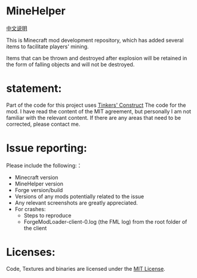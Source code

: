 MineHelper
=======
[中文说明](./README_zh.md)

This is Minecraft mod development repository, which has added several items to facilitate players' mining.

Items that can be thrown and destroyed after explosion will be retained in the form of falling objects and will not be destroyed.

statement:
=======

Part of the code for this project uses [Tinkers' Construct](https://github.com/slimeknights/tinkersconstruct) The code for the mod. I have read the content of the MIT agreement, but personally I am not familiar with the relevant content. If there are any areas that need to be corrected, please contact me.

Issue reporting:
============
Please include the following:：
- Minecraft version
- MineHelper version
- Forge version/build
- Versions of any mods potentially related to the issue
- Any relevant screenshots are greatly appreciated.
- For crashes:
   - Steps to reproduce
   - ForgeModLoader-client-0.log (the FML log) from the root folder of the client

Licenses:
==========
Code, Textures and binaries are licensed under the [MIT License](https://www.tldrlegal.com/license/mit-license).
